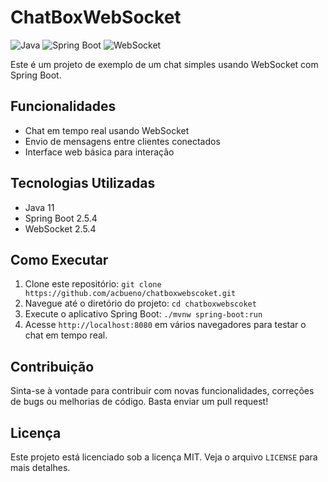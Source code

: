 # ChatBoxWebSocket

![Java](https://img.shields.io/badge/Java-11-blue)
![Spring Boot](https://img.shields.io/badge/Spring%20Boot-2.5.4-green)
![WebSocket](https://img.shields.io/badge/WebSocket-2.5.4-yellow)

Este é um projeto de exemplo de um chat simples usando WebSocket com Spring Boot.

## Funcionalidades

- Chat em tempo real usando WebSocket
- Envio de mensagens entre clientes conectados
- Interface web básica para interação

## Tecnologias Utilizadas

- Java 11
- Spring Boot 2.5.4
- WebSocket 2.5.4

## Como Executar

1. Clone este repositório: `git clone https://github.com/acbueno/chatboxwebscoket.git`
2. Navegue até o diretório do projeto: `cd chatboxwebscoket`
3. Execute o aplicativo Spring Boot: `./mvnw spring-boot:run`
4. Acesse `http://localhost:8080` em vários navegadores para testar o chat em tempo real.

## Contribuição

Sinta-se à vontade para contribuir com novas funcionalidades, correções de bugs ou melhorias de código. Basta enviar um pull request!

## Licença

Este projeto está licenciado sob a licença MIT. Veja o arquivo `LICENSE` para mais detalhes.

